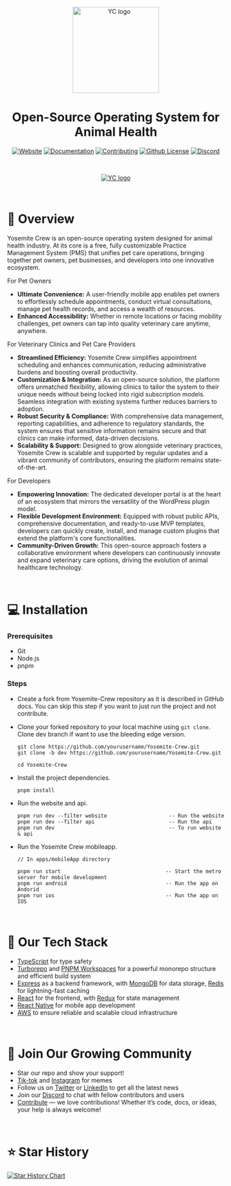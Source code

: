 <p align="center">
  <a href="https://yosemitecrew.com/">
    <img src="https://d2il6osz49gpup.cloudfront.net/YC.svg" width="200px" alt="YC logo" />
  </a>
</p>

<h1 align="center" >Open-Source Operating System for Animal Health</h1>

<div align="center"> 
  
  [![Website](https://img.shields.io/badge/Yosemite%20Crew-D04122)](https://yosemitecrew.com/) [![Documentation](https://img.shields.io/badge/Docs-247AED)](https://yosemitecrew.com/) [![Contributing](https://img.shields.io/badge/Contribute-FF9800)](https://github.com/YosemiteCrew/Yosemite-Crew/blob/main/CONTRIBUTING.md) [![Github License](https://img.shields.io/badge/License-4CAF50)](https://github.com/YosemiteCrew/Yosemite-Crew/tree/main?tab=License-1-ov-file) [![Discord](https://img.shields.io/badge/Discord-lightblue?logo=discord)](https://discord.gg/R7eMnhwX)
  
</div>

<br>

<p align="center">
  <a href="https://yosemitecrew.com/">
      <img src="https://d2il6osz49gpup.cloudfront.net/Dashboard_2.png" alt="YC logo" />
  </a>
</p>

<br>

# 📝 Overview

Yosemite Crew is an open-source operating system designed for animal health industry. At its core is a free, fully customizable Practice Management System (PMS) that unifies pet care operations, bringing together pet owners, pet businesses, and developers into one innovative ecosystem.

For Pet Owners

- **Ultimate Convenience:** A user-friendly mobile app enables pet owners to effortlessly schedule appointments, conduct virtual consultations, manage pet health records, and access a wealth of resources.
- **Enhanced Accessibility:** Whether in remote locations or facing mobility challenges, pet owners can tap into quality veterinary care anytime, anywhere.

For Veterinary Clinics and Pet Care Providers

- **Streamlined Efficiency:** Yosemite Crew simplifies appointment scheduling and enhances communication, reducing administrative burdens and boosting overall productivity.
- **Customization & Integration:** As an open-source solution, the platform offers unmatched flexibility, allowing clinics to tailor the system to their unique needs without being locked into rigid subscription models. Seamless integration with existing systems further reduces barriers to adoption.
- **Robust Security & Compliance:** With comprehensive data management, reporting capabilities, and adherence to regulatory standards, the system ensures that sensitive information remains secure and that clinics can make informed, data-driven decisions.
- **Scalability & Support:** Designed to grow alongside veterinary practices, Yosemite Crew is scalable and supported by regular updates and a vibrant community of contributors, ensuring the platform remains state-of-the-art.

For Developers

- **Empowering Innovation:** The dedicated developer portal is at the heart of an ecosystem that mirrors the versatility of the WordPress plugin model.
- **Flexible Development Environment:** Equipped with robust public APIs, comprehensive documentation, and ready-to-use MVP templates, developers can quickly create, install, and manage custom plugins that extend the platform's core functionalities.
- **Community-Driven Growth:** This open-source approach fosters a collaborative environment where developers can continuously innovate and expand veterinary care options, driving the evolution of animal healthcare technology.

<br>

# 💻 Installation

### Prerequisites

- Git
- Node.js
- pnpm

### Steps

- Create a fork from Yosemite-Crew repository as it is described in GitHub docs. You can skip this step if you want to just run the project and not contribute.
- Clone your forked repository to your local machine using `git clone`. Clone dev branch if want to use the bleeding edge version.

  ```shell
  git clone https://github.com/yourusername/Yosemite-Crew.git
  git clone -b dev https://github.com/yourusername/Yosemite-Crew.git

  cd Yosemite-Crew
  ```

- Install the project dependencies.

  ```shell
  pnpm install
  ```

- Run the website and api.

  ```shell
  pnpm run dev --filter website                    -- Run the website
  pnpm run dev --filter api                        -- Run the api
  pnpm run dev                                     -- To run website & api
  ```

- Run the Yosemite Crew mobileapp.

  ```shell
  // In apps/mobileApp directory

  pnpm run start                                  -- Start the metro server for mobile development
  pnpm run android                                -- Run the app on Andorid
  pnpm run ios                                    -- Run the app on IOS
  ```

<br>

# 🚀 Our Tech Stack

- [TypeScript](https://www.typescriptlang.org/) for type safety
- [Turborepo](https://turbo.build) and [PNPM Workspaces](https://pnpm.io/workspaces) for a powerful monorepo structure and efficient build system
- [Express](https://expressjs.com/) as a backend framework, with [MongoDB](https://www.mongodb.com/) for data storage, [Redis](https://redis.io/) for lightning-fast caching
- [React](https://reactjs.org/) for the frontend, with [Redux](https://redux.js.org/) for state management
- [React Native](https://reactnative.dev/) for mobile app development
- [AWS](https://aws.amazon.com) to ensure reliable and scalable cloud infrastructure

<br>

# 💬 Join Our Growing Community

- Star our repo and show your support!
- [Tik-tok](https://www.tiktok.com) and [Instagram](https://www.instagram.com) for memes
- Follow us on [Twitter](https://github.com/YosemiteCrew/Yosemite-Crew) or [LinkedIn](https://www.linkedin.com/company/yosemitecrew/) to get all the latest news
- Join our [Discord](https://discord.com/invite/yosemite-crew) to chat with fellow contributors and users
- [Contribute](https://github.com/YosemiteCrew/Yosemite-Crew/blob/main/CONTRIBUTING.md) — we love contributions! Whether it’s code, docs, or ideas, your help is always welcome!

<br>

# ⭐ Star History

<a href="https://star-history.com/#YosemiteCrew/Yosemite-Crew&Date">
 <picture>
   <source media="(prefers-color-scheme: dark)" srcset="https://api.star-history.com/svg?repos=YosemiteCrew/Yosemite-Crew&type=Date&theme=dark" />
   <source media="(prefers-color-scheme: light)" srcset="https://api.star-history.com/svg?repos=YosemiteCrew/Yosemite-Crew&type=Date" />
   <img alt="Star History Chart" src="https://api.star-history.com/svg?repos=YosemiteCrew/Yosemite-Crew&type=Date" />
 </picture>
</a>
